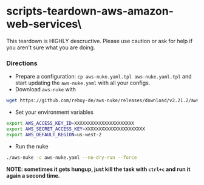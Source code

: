 # scripts-teardown-aws-amazon-web-services\

This teardown is HIGHLY descructive. Please use caution or ask for help if you aren't sure what you are doing.

### Directions

- Prepare a configuration: `cp aws-nuke.yaml.tpl aws-nuke.yaml.tpl` and start updating the `aws-nuke.yaml` with all your configs.
- Download `aws-nuke` with

```bash
wget https://github.com/rebuy-de/aws-nuke/releases/download/v2.21.2/aws-nuke-v2.21.2-linux-amd64.tar.gz && tar -xvf aws-nuke-v2.21.2-linux-amd64.tar.gz && rm aws-nuke-v2.21.2-linux-amd64.tar.gz && mv aws-nuke-v2.21.2-linux-amd64 aws-nuke
```

- Set your environment variables

```bash
export AWS_ACCESS_KEY_ID=XXXXXXXXXXXXXXXXXXXXXX
export AWS_SECRET_ACCESS_KEY=XXXXXXXXXXXXXXXXXXXXXX
export AWS_DEFAULT_REGION=us-west-2
```

- Run the nuke

```bash
./aws-nuke -c aws-nuke.yaml --no-dry-run --force
```

**NOTE: sometimes it gets hungup, just kill the task with `ctrl+c` and run it again a second time.**
